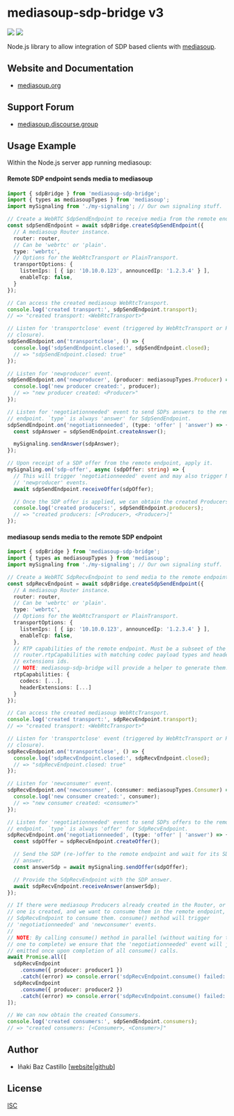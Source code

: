 # mediasoup-sdp-bridge v3

[![][npm-shield-mediasoup-sdp-bridge]][npm-mediasoup-sdp-bridge]
[![][travis-ci-shield-mediasoup-sdp-bridge]][travis-ci-mediasoup-sdp-bridge]

Node.js library to allow integration of SDP based clients with [mediasoup][mediasoup-website].


## Website and Documentation

* [mediasoup.org][mediasoup-website]


## Support Forum

* [mediasoup.discourse.group][mediasoup-discourse]


## Usage Example

Within the Node.js server app running mediasoup:

#### Remote SDP endpoint sends media to mediasoup

```typescript
import { sdpBridge } from 'mediasoup-sdp-bridge';
import { types as mediasoupTypes } from 'mediasoup';
import mySignaling from './my-signaling'; // Our own signaling stuff.

// Create a WebRTC SdpSendEndpoint to receive media from the remote endpoint.
const sdpSendEndpoint = await sdpBridge.createSdpSendEndpoint({
  // A mediasoup Router instance.
  router: router,
  // Can be 'webrtc' or 'plain'.
  type: 'webrtc',
  // Options for the WebRtcTransport or PlainTransport.
  transportOptions: {
    listenIps: [ { ip: '10.10.0.123', announcedIp: '1.2.3.4' } ],
    enableTcp: false,
  }
});

// Can access the created mediasoup WebRtcTransport.
console.log('created transport:', sdpSendEndpoint.transport);
// => "created transport: <WebRtcTransport>"

// Listen for 'transportclose' event (triggered by WebRtcTransport or Router
// closure).
sdpSendEndpoint.on('transportclose', () => {
  console.log('sdpSendEndpoint.closed:', sdpSendEndpoint.closed);
  // => "sdpSendEndpoint.closed: true"
});

// Listen for 'newproducer' event.
sdpSendEndpoint.on('newproducer', (producer: mediasoupTypes.Producer) => {
  console.log('new producer created:', producer);
  // => "new producer created: <Producer>"
});

// Listen for 'negotiationneeded' event to send SDPs answers to the remote
// endpoint. `type` is always 'answer' for SdpSendEndpoint.
sdpSendEndpoint.on('negotiationneeded', (type: 'offer' | 'answer') => {
  const sdpAnswer = sdpSendEndpoint.createAnswer();

  mySignaling.sendAnswer(sdpAnswer);
});

// Upon receipt of a SDP offer from the remote endpoint, apply it.
mySignaling.on('sdp-offer', async (sdpOffer: string) => {
  // This will trigger 'negotiationneeded' event and may also trigger N
  // 'newproducer' events.
  await sdpSendEndpoint.receiveOffer(sdpOffer);

  // Once the SDP offer is applied, we can obtain the created Producers.
  console.log('created producers:', sdpSendEndpoint.producers);
  // => "created producers: [<Producer>, <Producer>]"
});
```

#### mediasoup sends media to the remote SDP endpoint

```typescript
import { sdpBridge } from 'mediasoup-sdp-bridge';
import { types as mediasoupTypes } from 'mediasoup';
import mySignaling from './my-signaling'; // Our own signaling stuff.

// Create a WebRTC SdpRecvEndpoint to send media to the remote endpoint.
const sdpRecvEndpoint = await sdpBridge.createSdpSendEndpoint({
  // A mediasoup Router instance.
  router: router,
  // Can be 'webrtc' or 'plain'.
  type: 'webrtc',
  // Options for the WebRtcTransport or PlainTransport.
  transportOptions: {
    listenIps: [ { ip: '10.10.0.123', announcedIp: '1.2.3.4' } ],
    enableTcp: false,
  },
  // RTP capabilities of the remote endpoint. Must be a subseet of the
  // router.rtpCapabilities with matching codec payload types and header
  // extensions ids.
  // NOTE: mediasoup-sdp-bridge will provide a helper to generate them.
  rtpCapabilities: {
    codecs: [...],
    headerExtensions: [...]
  }
});

// Can access the created mediasoup WebRtcTransport.
console.log('created transport:', sdpRecvEndpoint.transport);
// => "created transport: <WebRtcTransport>"

// Listen for 'transportclose' event (triggered by WebRtcTransport or Router
// closure).
sdpRecvEndpoint.on('transportclose', () => {
  console.log('sdpRecvEndpoint.closed:', sdpRecvEndpoint.closed);
  // => "sdpRecvEndpoint.closed: true"
});

// Listen for 'newconsumer' event.
sdpRecvEndpoint.on('newconsumer', (consumer: mediasoupTypes.Consumer) => {
  console.log('new consumer created:', consumer);
  // => "new consumer created: <consumer>"
});

// Listen for 'negotiationneeded' event to send SDPs offers to the remote
// endpoint. `type` is always 'offer' for SdpRecvEndpoint.
sdpRecvEndpoint.on('negotiationneeded', (type: 'offer' | 'answer') => {
  const sdpOffer = sdpRecvEndpoint.createOffer();

  // Send the SDP (re-)offer to the remote endpoint and wait for its SDP
  // answer.
  const answerSdp = await mySignaling.sendOffer(sdpOffer);

  // Provide the SdpRecvEndpoint with the SDP answer.
  await sdpRecvEndpoint.receiveAnswer(answerSdp);
});

// If there were mediasoup Producers already created in the Router, or if a new
// one is created, and we want to consume them in the remote endpoint, tell the
// SdpRecvEndpoint to consume them. consume() method will trigger
// 'negotiationneeded' and 'newconsumer' events.
//
// NOTE: By calling consume() method in parallel (without waiting for the previous
// one to complete) we ensure that the 'negotiationneeded' event will just be
// emitted once upon completion of all consume() calls.
await Promise.all([
  sdpRecvEndpoint
    .consume({ producer: producer1 })
    .catch((error) => console.error('sdpRecvEndpoint.consume() failed:', error)),
  sdpRecvEndpoint
    .consume({ producer: producer2 })
    .catch((error) => console.error('sdpRecvEndpoint.consume() failed:', error)),
]);

// We can now obtain the created Consumers.
console.log('created consumers:', sdpSendEndpoint.consumers);
// => "created consumers: [<Consumer>, <Consumer>]"
```


## Author

* Iñaki Baz Castillo [[website](https://inakibaz.me)|[github](https://github.com/ibc/)]


## License

[ISC](./LICENSE)




[mediasoup-website]: https://mediasoup.org
[mediasoup-discourse]: https://mediasoup.discourse.group
[npm-shield-mediasoup-sdp-bridge]: https://img.shields.io/npm/v/mediasoup-sdp-bridge.svg
[npm-mediasoup-sdp-bridge]: https://npmjs.org/package/mediasoup-sdp-bridge
[travis-ci-shield-mediasoup-sdp-bridge]: https://travis-ci.com/versatica/mediasoup-sdp-bridge.svg?branch=master
[travis-ci-mediasoup-sdp-bridge]: https://travis-ci.com/versatica/mediasoup-sdp-bridge
